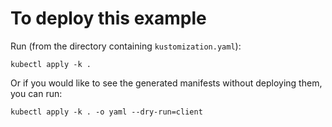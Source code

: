 # To deploy this example

Run (from the directory containing `kustomization.yaml`):

```
kubectl apply -k .
```

Or if you would like to see the generated manifests without deploying them, you can run:

```
kubectl apply -k . -o yaml --dry-run=client
```
